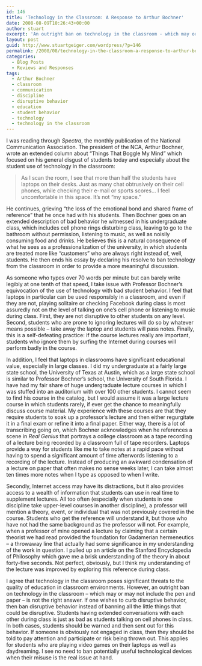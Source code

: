 ```yaml
---
id: 146
title: 'Technology in the Classroom: A Response to Arthur Bochner'
date: 2008-08-09T10:26:43+00:00
author: stuart
excerpt: 'An outright ban on technology in the classroom - which may or may not include the pen and paper - is not the right answer.  If one wishes to curb disruptive behavior, then ban disruptive behavior instead of banning all the little things that could be disruptive. '
layout: post
guid: http://www.stuartgeiger.com/wordpress/?p=146
permalink: /2008/08/technology-in-the-classroom-a-response-to-arthur-bochner/
categories:
  - Blog Posts
  - Reviews and Responses
tags:
  - Arthur Bochner
  - classroom
  - communication
  - discipline
  - disruptive behavior
  - education
  - student behavior
  - technology
  - technology in the classroom
---
```

I was reading through _Spectra_, the monthly publication of the National Communication Association. The president of the NCA, Arthur Bochner, wrote an extended column about &#8220;Things That Boggle My Mind&#8221; which focused on his general disgust of students today and especially about the student use of technology in the classroom:

> As I scan the room, I see that more than half the students have laptops on their desks. Just as many chat obtrusively on their cell phones, while checking their e-mail or sports scores&#8230; I feel uncomfortable in this space. It&#8217;s not &#8220;my space.&#8221;

<!--more-->


  
He continues, grieving &#8220;the loss of the emotional bond and shared frame of reference&#8221; that he once had with his students. Then Bochner goes on an extended description of bad behavior he witnessed in his undergraduate class, which includes cell phone rings disturbing class, leaving to go to the bathroom without permission, listening to music, as well as noisily consuming food and drinks. He believes this is a natural consequence of what he sees as a professionalization of the university, in which students are treated more like &#8220;customers&#8221; who are always right instead of, well, students. He then ends his essay by declaring his resolve to ban technology from the classroom in order to provide a more meaningful discussion.

As someone who types over 70 words per minute but can barely write legibly at one tenth of that speed, I take issue with Professor Bochner&#8217;s equivocation of the use of technology with bad student behavior. I feel that laptops in particular can be used responsibly in a classroom, and even if they are not, playing solitaire or checking Facebook during class is most assuredly not on the level of talking on one&#8217;s cell phone or listening to music during class. First, they are not disruptive to other students on any level. Second, students who are prone to ignoring lectures will do so by whatever means possible &#8211; take away the laptop and students will pass notes. Finally, this is a self-defeating practice: if the course lectures really are important, students who ignore them by surfing the Internet during courses will perform badly in the course. 

In addition, I feel that laptops in classrooms have significant educational value, especially in large classes. I did my undergraduate at a fairly large state school, the University of Texas at Austin, which as a large state school is similar to Professor Bochner&#8217;s school, the University of South Florida. I have had my fair share of huge undergraduate lecture courses in which I was stuffed into an auditorium with over 100 other students. I cannot seem to find his course in the catalog, but I would assume it was a large lecture course in which students rarely, if ever get the chance to meaningfully discuss course material. My experience with these courses are that they require students to soak up a professor&#8217;s lecture and then either regurgitate it in a final exam or refine it into a final paper. Either way, there is a lot of transcribing going on, which Bochner acknowledges when he references a scene in _Real Genius_ that portrays a college classroom as a tape recording of a lecture being recorded by a classroom full of tape recorders. Laptops provide a way for students like me to take notes at a rapid pace without having to spend a significant amount of time afterwords listening to a recording of the lecture. Instead of producing an awkward condensation of a lecture on paper that often makes no sense weeks later, I can take almost ten times more notes when I type as opposed to when I write. 

Secondly, Internet access may have its distractions, but it also provides access to a wealth of information that students can use in real time to supplement lectures. All too often (especially when students in one discipline take upper-level courses in another discipline), a professor will mention a theory, event, or individual that was not previously covered in the course. Students who get the reference will understand it, but those who have not had the same background as the professor will not. For example, when a professor of mine opened a lecture by claiming that a certain theorist we had read provided the foundation for Gadamerian hermeneutics &#8211; a throwaway line that actually had some significance in my understanding of the work in question. I pulled up an article on the Stanford Encyclopedia of Philosophy which gave me a brisk understanding of the theory in about forty-five seconds. Not perfect, obviously, but I think my understanding of the lecture was improved by exploring this reference during class.

I agree that technology in the classroom poses significant threats to the quality of education in classroom environments. However, an outright ban on technology in the classroom &#8211; which may or may not include the pen and paper &#8211; is not the right answer. If one wishes to curb disruptive behavior, then ban disruptive behavior instead of banning all the little things that could be disruptive. Students having extended conversations with each other during class is just as bad as students talking on cell phones in class. In both cases, students should be warned and then sent out for this behavior. If someone is obviously not engaged in class, then they should be told to pay attention and participate or risk being thrown out. This applies for students who are playing video games on their laptops as well as daydreaming. I see no need to ban potentially useful technological devices when their misuse is the real issue at hand.